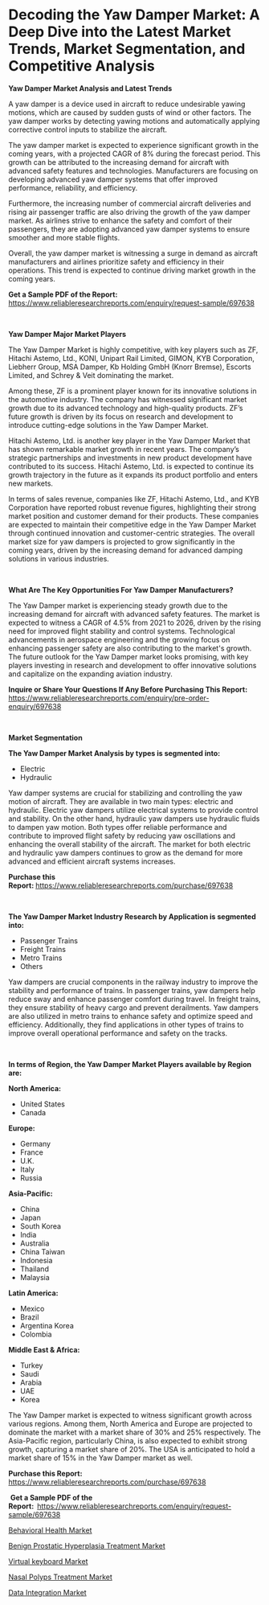 <p><h1>Decoding the Yaw Damper Market: A Deep Dive into the Latest Market Trends, Market Segmentation, and Competitive Analysis</h1></p><p><strong>Yaw Damper Market Analysis and Latest Trends</strong></p>
<p><p>A yaw damper is a device used in aircraft to reduce undesirable yawing motions, which are caused by sudden gusts of wind or other factors. The yaw damper works by detecting yawing motions and automatically applying corrective control inputs to stabilize the aircraft.</p><p>The yaw damper market is expected to experience significant growth in the coming years, with a projected CAGR of 8% during the forecast period. This growth can be attributed to the increasing demand for aircraft with advanced safety features and technologies. Manufacturers are focusing on developing advanced yaw damper systems that offer improved performance, reliability, and efficiency.</p><p>Furthermore, the increasing number of commercial aircraft deliveries and rising air passenger traffic are also driving the growth of the yaw damper market. As airlines strive to enhance the safety and comfort of their passengers, they are adopting advanced yaw damper systems to ensure smoother and more stable flights.</p><p>Overall, the yaw damper market is witnessing a surge in demand as aircraft manufacturers and airlines prioritize safety and efficiency in their operations. This trend is expected to continue driving market growth in the coming years.</p></p>
<p><strong>Get a Sample PDF of the Report:&nbsp;</strong> <a href="https://www.reliableresearchreports.com/enquiry/request-sample/697638">https://www.reliableresearchreports.com/enquiry/request-sample/697638</a></p>
<p>&nbsp;</p>
<p><strong>Yaw Damper Major Market Players</strong></p>
<p><p>The Yaw Damper Market is highly competitive, with key players such as ZF, Hitachi Astemo, Ltd., KONI, Unipart Rail Limited, GIMON, KYB Corporation, Liebherr Group, MSA Damper, Kb Holding GmbH (Knorr Bremse), Escorts Limited, and Schrey & Veit dominating the market. </p><p>Among these, ZF is a prominent player known for its innovative solutions in the automotive industry. The company has witnessed significant market growth due to its advanced technology and high-quality products. ZF’s future growth is driven by its focus on research and development to introduce cutting-edge solutions in the Yaw Damper Market. </p><p>Hitachi Astemo, Ltd. is another key player in the Yaw Damper Market that has shown remarkable market growth in recent years. The company’s strategic partnerships and investments in new product development have contributed to its success. Hitachi Astemo, Ltd. is expected to continue its growth trajectory in the future as it expands its product portfolio and enters new markets.</p><p>In terms of sales revenue, companies like ZF, Hitachi Astemo, Ltd., and KYB Corporation have reported robust revenue figures, highlighting their strong market position and customer demand for their products. These companies are expected to maintain their competitive edge in the Yaw Damper Market through continued innovation and customer-centric strategies. The overall market size for yaw dampers is projected to grow significantly in the coming years, driven by the increasing demand for advanced damping solutions in various industries.</p></p>
<p>&nbsp;</p>
<p><strong>What Are The Key Opportunities For Yaw Damper Manufacturers?</strong></p>
<p><p>The Yaw Damper market is experiencing steady growth due to the increasing demand for aircraft with advanced safety features. The market is expected to witness a CAGR of 4.5% from 2021 to 2026, driven by the rising need for improved flight stability and control systems. Technological advancements in aerospace engineering and the growing focus on enhancing passenger safety are also contributing to the market's growth. The future outlook for the Yaw Damper market looks promising, with key players investing in research and development to offer innovative solutions and capitalize on the expanding aviation industry.</p></p>
<p><strong>Inquire or Share Your Questions If Any Before Purchasing This Report:</strong> <a href="https://www.reliableresearchreports.com/enquiry/pre-order-enquiry/697638">https://www.reliableresearchreports.com/enquiry/pre-order-enquiry/697638</a></p>
<p>&nbsp;</p>
<p><strong>Market Segmentation</strong></p>
<p><strong>The Yaw Damper Market Analysis by types is segmented into:</strong></p>
<p><ul><li>Electric</li><li>Hydraulic</li></ul></p>
<p><p>Yaw damper systems are crucial for stabilizing and controlling the yaw motion of aircraft. They are available in two main types: electric and hydraulic. Electric yaw dampers utilize electrical systems to provide control and stability. On the other hand, hydraulic yaw dampers use hydraulic fluids to dampen yaw motion. Both types offer reliable performance and contribute to improved flight safety by reducing yaw oscillations and enhancing the overall stability of the aircraft. The market for both electric and hydraulic yaw dampers continues to grow as the demand for more advanced and efficient aircraft systems increases.</p></p>
<p><strong>Purchase this Report:&nbsp;</strong><a href="https://www.reliableresearchreports.com/purchase/697638">https://www.reliableresearchreports.com/purchase/697638</a></p>
<p>&nbsp;</p>
<p><strong>The Yaw Damper Market Industry Research by Application is segmented into:</strong></p>
<p><ul><li>Passenger Trains</li><li>Freight Trains</li><li>Metro Trains</li><li>Others</li></ul></p>
<p><p>Yaw dampers are crucial components in the railway industry to improve the stability and performance of trains. In passenger trains, yaw dampers help reduce sway and enhance passenger comfort during travel. In freight trains, they ensure stability of heavy cargo and prevent derailments. Yaw dampers are also utilized in metro trains to enhance safety and optimize speed and efficiency. Additionally, they find applications in other types of trains to improve overall operational performance and safety on the tracks.</p></p>
<p>&nbsp;</p>
<p><strong>In terms of Region, the Yaw Damper Market Players available by Region are:</strong></p>
<p>
    <p> <strong> North America: </strong>
        <ul>
            <li>United States</li>
            <li>Canada</li>
        </ul>
        </p> 
    <p> <strong> Europe: </strong>
        <ul>
            <li>Germany</li>
            <li>France</li>
            <li>U.K.</li>
            <li>Italy</li>
            <li>Russia</li>
        </ul>
        </p> 
    <p> <strong> Asia-Pacific: </strong>
        <ul>
            <li>China</li>
            <li>Japan</li>
            <li>South Korea</li>
            <li>India</li>
            <li>Australia</li>
            <li>China Taiwan</li>
            <li>Indonesia</li>
            <li>Thailand</li>
            <li>Malaysia</li>
        </ul>
        </p> 
    <p> <strong> Latin America: </strong>
        <ul>
            <li>Mexico</li>
            <li>Brazil</li>
            <li>Argentina Korea</li>
            <li>Colombia</li>
        </ul>
        </p> 
    <p> <strong> Middle East & Africa: </strong>
        <ul>
            <li>Turkey</li>
            <li>Saudi</li>
            <li>Arabia</li>
            <li>UAE</li>
            <li>Korea</li>
        </ul>
    </p>
    </p>
<p><p>The Yaw Damper market is expected to witness significant growth across various regions. Among them, North America and Europe are projected to dominate the market with a market share of 30% and 25% respectively. The Asia-Pacific region, particularly China, is also expected to exhibit strong growth, capturing a market share of 20%. The USA is anticipated to hold a market share of 15% in the Yaw Damper market as well.</p></p>
<p><strong>Purchase this Report: </strong><a href="https://www.reliableresearchreports.com/purchase/697638">https://www.reliableresearchreports.com/purchase/697638</a></p>
<p>&nbsp;<strong>Get a Sample PDF of the Report:&nbsp;&nbsp;</strong><a href="https://www.reliableresearchreports.com/enquiry/request-sample/697638">https://www.reliableresearchreports.com/enquiry/request-sample/697638</a></p>
<p><strong></strong></p>
<p><p><a href="https://medium.com/p/54e00ca7f58d/edit">Behavioral Health Market</a></p><p><a href="https://medium.com/p/0355e4fe20f8/edit">Benign Prostatic Hyperplasia Treatment Market</a></p><p><a href="https://medium.com/p/bc06595106c1/edit">Virtual keyboard Market</a></p><p><a href="https://medium.com/p/a3a79968b0dc/edit">Nasal Polyps Treatment Market</a></p><p><a href="https://medium.com/p/95875c9357c2/edit">Data Integration Market</a></p></p>